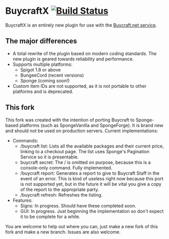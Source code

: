 # BuycraftX [![Build Status](https://travis-ci.org/20zinnm/BuycraftX.svg?branch=master)](https://travis-ci.org/20zinnm/BuycraftX)

BuycraftX is an entirely new plugin for use with the [Buycraft.net service](https://www.buycraft.net).

## The major differences

* A total rewrite of the plugin based on modern coding standards. The new plugin is geared towards reliability and performance.
* Supports multiple platforms:
  * Spigot 1.8 or above
  * BungeeCord (recent versions)
  * Sponge (coming soon!)
* Custom item IDs are not supported, as it is not portable to other platforms and is deprecated.

## This fork

This fork was created with the intention of porting Buycraft to Sponge-based platforms (such as SpongeVanilla and SpongeForge). It is brand new and
 should not be used on production servers. Current implementations:

 * Commands:
   * /buycraft list: Lists all the available packages and their current price, linking to a checkout page. The list uses Sponge's Pagination
   Service so it is presentable.
   * buycraft secret: The / is omitted on purpose, because this is a console-only command. Fully implemented.
   * /buycraft report: Generates a report to give to Buycraft Staff in the event of an error. This is kind of useless right now because this
   port is not supported yet, but in the future it will be vital you give a copy of the report to the appropriate party.
   * /buycraft refresh: Refreshes the listing.
 * Features:
   * Signs: In progress. Should have these completed soon.
   * GUI: In progress. Just beginning the implementation so don't expect it to be complete for a while.

You are welcome to help out where you can, just make a new fork of this fork and make a new branch. Issues are also welcome.